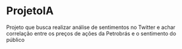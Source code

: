 # ProjetoIA
Projeto que busca realizar análise de sentimentos no Twitter e achar correlação entre os preços de ações da Petrobrás e o sentimento do público

